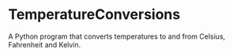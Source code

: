 # TemperatureConversions
A Python program that converts temperatures to and from Celsius, Fahrenheit and Kelvin.
